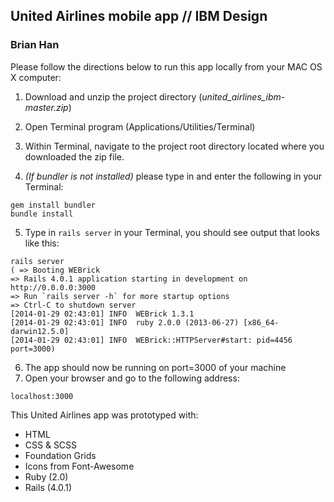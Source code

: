 ## United Airlines mobile app // IBM Design
### Brian Han

Please follow the directions below to run this app locally from your MAC OS X computer: 

1.  Download and unzip the project directory (*united_airlines_ibm-master.zip*)

2.  Open Terminal program (Applications/Utilities/Terminal)

3.  Within Terminal, navigate to the project root directory located where you downloaded the zip file. 
4.  *(If bundler is not installed)* please type in and enter the following in your Terminal: 
```
gem install bundler
bundle install
```

5. Type in `rails server` in your Terminal, you should see output that looks like this:

```
rails server
( => Booting WEBrick
=> Rails 4.0.1 application starting in development on http://0.0.0.0:3000
=> Run `rails server -h` for more startup options
=> Ctrl-C to shutdown server
[2014-01-29 02:43:01] INFO  WEBrick 1.3.1
[2014-01-29 02:43:01] INFO  ruby 2.0.0 (2013-06-27) [x86_64-darwin12.5.0]
[2014-01-29 02:43:01] INFO  WEBrick::HTTPServer#start: pid=4456 port=3000)
```

6. The app should now be running on port=3000 of your machine
7. Open your browser and go to the following address: 
```
localhost:3000
```

This United Airlines app was prototyped with: 
* HTML
* CSS & SCSS
* Foundation Grids
* Icons from Font-Awesome
* Ruby (2.0)
* Rails (4.0.1)
